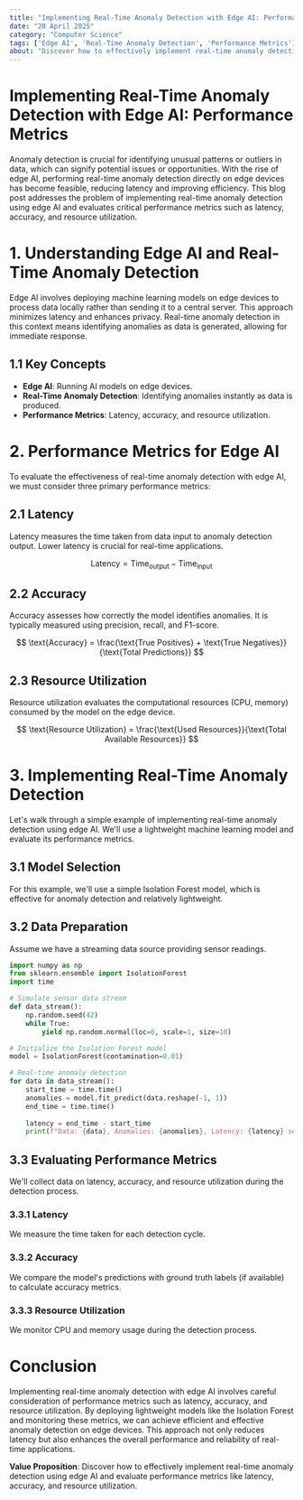 ```yaml
---
title: "Implementing Real-Time Anomaly Detection with Edge AI: Performance Metrics"
date: "20 April 2025"
category: "Computer Science"
tags: ['Edge AI', 'Real-Time Anomaly Detection', 'Performance Metrics']
about: "Discover how to effectively implement real-time anomaly detection using edge AI and evaluate performance metrics like latency, accuracy, and resource utilization."
---
```


# Implementing Real-Time Anomaly Detection with Edge AI: Performance Metrics

Anomaly detection is crucial for identifying unusual patterns or outliers in data, which can signify potential issues or opportunities. With the rise of edge AI, performing real-time anomaly detection directly on edge devices has become feasible, reducing latency and improving efficiency. This blog post addresses the problem of implementing real-time anomaly detection using edge AI and evaluates critical performance metrics such as latency, accuracy, and resource utilization.

# 1. Understanding Edge AI and Real-Time Anomaly Detection

Edge AI involves deploying machine learning models on edge devices to process data locally rather than sending it to a central server. This approach minimizes latency and enhances privacy. Real-time anomaly detection in this context means identifying anomalies as data is generated, allowing for immediate response.

## 1.1 Key Concepts

- **Edge AI**: Running AI models on edge devices.
- **Real-Time Anomaly Detection**: Identifying anomalies instantly as data is produced.
- **Performance Metrics**: Latency, accuracy, and resource utilization.

# 2. Performance Metrics for Edge AI

To evaluate the effectiveness of real-time anomaly detection with edge AI, we must consider three primary performance metrics:

## 2.1 Latency

Latency measures the time taken from data input to anomaly detection output. Lower latency is crucial for real-time applications.

$$ \text{Latency} = \text{Time}_{\text{output}} - \text{Time}_{\text{input}} $$

## 2.2 Accuracy

Accuracy assesses how correctly the model identifies anomalies. It is typically measured using precision, recall, and F1-score.

$$ \text{Accuracy} = \frac{\text{True Positives} + \text{True Negatives}}{\text{Total Predictions}} $$

## 2.3 Resource Utilization

Resource utilization evaluates the computational resources (CPU, memory) consumed by the model on the edge device.

$$ \text{Resource Utilization} = \frac{\text{Used Resources}}{\text{Total Available Resources}} $$

# 3. Implementing Real-Time Anomaly Detection

Let's walk through a simple example of implementing real-time anomaly detection using edge AI. We'll use a lightweight machine learning model and evaluate its performance metrics.

## 3.1 Model Selection

For this example, we'll use a simple Isolation Forest model, which is effective for anomaly detection and relatively lightweight.

## 3.2 Data Preparation

Assume we have a streaming data source providing sensor readings.

```python
import numpy as np
from sklearn.ensemble import IsolationForest
import time

# Simulate sensor data stream
def data_stream():
    np.random.seed(42)
    while True:
        yield np.random.normal(loc=0, scale=1, size=10)

# Initialize the Isolation Forest model
model = IsolationForest(contamination=0.01)

# Real-time anomaly detection
for data in data_stream():
    start_time = time.time()
    anomalies = model.fit_predict(data.reshape(-1, 1))
    end_time = time.time()
    
    latency = end_time - start_time
    print(f"Data: {data}, Anomalies: {anomalies}, Latency: {latency} seconds")
```

## 3.3 Evaluating Performance Metrics

We'll collect data on latency, accuracy, and resource utilization during the detection process.

### 3.3.1 Latency

We measure the time taken for each detection cycle.

### 3.3.2 Accuracy

We compare the model's predictions with ground truth labels (if available) to calculate accuracy metrics.

### 3.3.3 Resource Utilization

We monitor CPU and memory usage during the detection process.

# Conclusion

Implementing real-time anomaly detection with edge AI involves careful consideration of performance metrics such as latency, accuracy, and resource utilization. By deploying lightweight models like the Isolation Forest and monitoring these metrics, we can achieve efficient and effective anomaly detection on edge devices. This approach not only reduces latency but also enhances the overall performance and reliability of real-time applications.

**Value Proposition**: Discover how to effectively implement real-time anomaly detection using edge AI and evaluate performance metrics like latency, accuracy, and resource utilization.